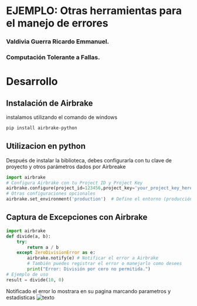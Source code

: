 # EJEMPLO: Otras herramientas para el manejo de errores 
### Valdivia Guerra Ricardo Emmanuel.
### Computación Tolerante a Fallas.
# Desarrollo ##
## Instalación de Airbrake
instalamos utilizando el comando de windows
```bash
pip install airbrake-python
```
## Utilizacion en python
Después de instalar la biblioteca, debes configurarla con tu clave de proyecto y otros parámetros dados por Airbreake
```python
import airbrake
# Configura Airbrake con tu Project ID y Project Key
airbrake.configure(project_id=123456,project_key='your_project_key_here')
# Otras configuraciones opcionales
airbrake.set_environment('production')  # Define el entorno (producción, desarrollo, etc.)
```
## Captura de Excepciones con Airbrake
```python
import airbrake
def divide(a, b):
    try:
        return a / b
    except ZeroDivisionError as e:
        airbrake.notify(e) # Notificar el error a Airbrake
        # También puedes registrar el error o manejarlo como desees
        print("Error: División por cero no permitida.")
# Ejemplo de uso
result = divide(10, 0)
```
Notificado el error lo mostrara en su pagina marcando parametros y estadisticas 
![texto](https://gdm-catalog-fmapi-prod.imgix.net/ProductScreenshot/2635bea5-0442-48fa-956f-3d7b791790ea.png?auto=format&q=50)
